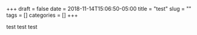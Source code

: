 +++ 
draft = false
date = 2018-11-14T15:06:50-05:00
title = "test"
slug = "" 
tags = []
categories = []
+++

test test test